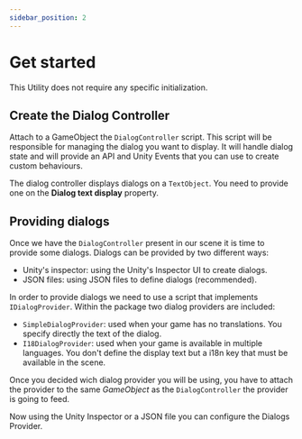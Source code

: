 ```yaml
---
sidebar_position: 2
---
```


# Get started

This Utility does not require any specific initialization.

## Create the Dialog Controller

Attach to a GameObject the `DialogController` script. This script will be responsible for managing the dialog you want to display. It will handle dialog state and will provide an API and Unity Events that you can use to create custom behaviours.

The dialog controller displays dialogs on a `TextObject`. You need to provide one on the **Dialog text display** property.

## Providing dialogs

Once we have the `DialogController` present in our scene it is time to provide some dialogs. Dialogs can be provided by two different ways:

- Unity's inspector: using the Unity's Inspector UI to create dialogs.
- JSON files: using JSON files to define dialogs (recommended).

In order to provide dialogs we need to use a script that implements `IDialogProvider`. Within the package two dialog providers are included:

- `SimpleDialogProvider`: used when your game has no translations. You specify directly the text of the dialog.
- `I18DialogProvider`: used when your game is available in multiple languages. You don't define the display text but a i18n key that must be available in the scene.

Once you decided wich dialog provider you will be using, you have to attach the provider to the same _GameObject_ as the `DialogController` the provider is going to feed.

Now using the Unity Inspector or a JSON file you can configure the Dialogs Provider.
